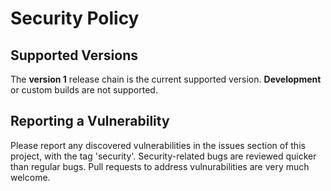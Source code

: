 # Security Policy

## Supported Versions

The **version 1** release chain is the current supported version. **Development** or custom builds are not supported.

## Reporting a Vulnerability

Please report any discovered vulnerabilities in the issues section of this project, with the tag 'security'. Security-related bugs are reviewed quicker than regular bugs. Pull requests to address vulnurabilities are very much welcome.
